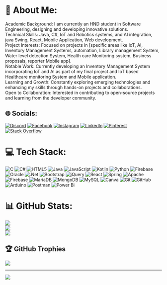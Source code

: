 # 💫 About Me:
Academic Background: I am currently an HND student in Software Engineering, designing and developing innovative solutions.<br>Technical Skills: Java, C#, IoT and Robotics systems, and AI integration, java Swing, React, Mobile Application, Web development.<br>Project Interests: Focused on projects in [specific areas like IoT, AI, Inventory Management Systems, automation, Library management System, Water level detection System, Health care Monitoring system, Business proposals, reporter Mobile app].<br>Notable Work: Currently developing an Inventory Management System incorporating IoT and AI as part of my final project and IoT based Healthcare monitoring System and Mobile application.<br>Learning and Growth: Constantly exploring emerging technologies and enhancing my skills through hands-on projects and collaborations.<br>Open to Collaboration: Interested in contributing to open-source projects and learning from the developer community.


## 🌐 Socials:
[![Discord](https://img.shields.io/badge/Discord-%237289DA.svg?logo=discord&logoColor=white)](https://discord.gg/darkphoenix0748_87866) [![Facebook](https://img.shields.io/badge/Facebook-%231877F2.svg?logo=Facebook&logoColor=white)](https://facebook.com/https://www.facebook.com/11dhanu?mibextid=ZbWKwL) [![Instagram](https://img.shields.io/badge/Instagram-%23E4405F.svg?logo=Instagram&logoColor=white)](https://instagram.com/dhanu_1.1) [![LinkedIn](https://img.shields.io/badge/LinkedIn-%230077B5.svg?logo=linkedin&logoColor=white)](https://www.linkedin.com/in/dhanushanandan-0939262a3?utm_source=share&utm_campaign=share_via&utm_content=profile&utm_medium=android_app) [![Pinterest](https://img.shields.io/badge/Pinterest-%23E60023.svg?logo=Pinterest&logoColor=white)](https://pinterest.com/Danushanandan) [![Stack Overflow](https://img.shields.io/badge/-Stackoverflow-FE7A16?logo=stack-overflow&logoColor=white)](https://stackoverflow.com/users/Dhanushanandan) 

# 💻 Tech Stack:
![C](https://img.shields.io/badge/c-%2300599C.svg?style=for-the-badge&logo=c&logoColor=white) ![C#](https://img.shields.io/badge/c%23-%23239120.svg?style=for-the-badge&logo=csharp&logoColor=white) ![HTML5](https://img.shields.io/badge/html5-%23E34F26.svg?style=for-the-badge&logo=html5&logoColor=white) ![Java](https://img.shields.io/badge/java-%23ED8B00.svg?style=for-the-badge&logo=openjdk&logoColor=white) ![JavaScript](https://img.shields.io/badge/javascript-%23323330.svg?style=for-the-badge&logo=javascript&logoColor=%23F7DF1E) ![Kotlin](https://img.shields.io/badge/kotlin-%237F52FF.svg?style=for-the-badge&logo=kotlin&logoColor=white) ![Python](https://img.shields.io/badge/python-3670A0?style=for-the-badge&logo=python&logoColor=ffdd54) ![Firebase](https://img.shields.io/badge/firebase-%23039BE5.svg?style=for-the-badge&logo=firebase) ![Oracle](https://img.shields.io/badge/Oracle-F80000?style=for-the-badge&logo=oracle&logoColor=white) ![.Net](https://img.shields.io/badge/.NET-5C2D91?style=for-the-badge&logo=.net&logoColor=white) ![Bootstrap](https://img.shields.io/badge/bootstrap-%238511FA.svg?style=for-the-badge&logo=bootstrap&logoColor=white) ![jQuery](https://img.shields.io/badge/jquery-%230769AD.svg?style=for-the-badge&logo=jquery&logoColor=white) ![React](https://img.shields.io/badge/react-%2320232a.svg?style=for-the-badge&logo=react&logoColor=%2361DAFB) ![Spring](https://img.shields.io/badge/spring-%236DB33F.svg?style=for-the-badge&logo=spring&logoColor=white) ![Apache](https://img.shields.io/badge/apache-%23D42029.svg?style=for-the-badge&logo=apache&logoColor=white) ![Firebase](https://img.shields.io/badge/firebase-a08021?style=for-the-badge&logo=firebase&logoColor=ffcd34) ![MariaDB](https://img.shields.io/badge/MariaDB-003545?style=for-the-badge&logo=mariadb&logoColor=white) ![MongoDB](https://img.shields.io/badge/MongoDB-%234ea94b.svg?style=for-the-badge&logo=mongodb&logoColor=white) ![MySQL](https://img.shields.io/badge/mysql-4479A1.svg?style=for-the-badge&logo=mysql&logoColor=white) ![Canva](https://img.shields.io/badge/Canva-%2300C4CC.svg?style=for-the-badge&logo=Canva&logoColor=white) ![Git](https://img.shields.io/badge/git-%23F05033.svg?style=for-the-badge&logo=git&logoColor=white) ![GitHub](https://img.shields.io/badge/github-%23121011.svg?style=for-the-badge&logo=github&logoColor=white) ![Arduino](https://img.shields.io/badge/-Arduino-00979D?style=for-the-badge&logo=Arduino&logoColor=white) ![Postman](https://img.shields.io/badge/Postman-FF6C37?style=for-the-badge&logo=postman&logoColor=white) ![Power Bi](https://img.shields.io/badge/power_bi-F2C811?style=for-the-badge&logo=powerbi&logoColor=black)
# 📊 GitHub Stats:
![](https://github-readme-stats.vercel.app/api?username=Dhanushanandan&theme=neon&hide_border=false&include_all_commits=false&count_private=false)<br/>
![](https://github-readme-streak-stats.herokuapp.com/?user=Dhanushanandan&theme=neon&hide_border=false)<br/>
![](https://github-readme-stats.vercel.app/api/top-langs/?username=Dhanushanandan&theme=neon&hide_border=false&include_all_commits=false&count_private=false&layout=compact)

## 🏆 GitHub Trophies
![](https://github-profile-trophy.vercel.app/?username=Dhanushanandan&theme=neon&no-frame=false&no-bg=true&margin-w=4)

---
[![](https://visitcount.itsvg.in/api?id=Dhanushanandan&icon=0&color=0)](https://visitcount.itsvg.in)

<!-- Proudly created with GPRM ( https://gprm.itsvg.in ) -->

